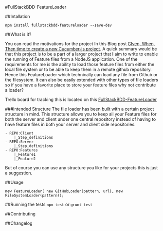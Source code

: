 #FullStackBDD-FeatureLoader

##Intallation

```
npm install fullstackbdd-featureloader --save-dev
```

##What is it?

You can read the motivations for the project In this Blog post [GIven, When, Then time to create a new Cucumber-js project](http://blog.dropshape.com/given-when-then-time-to-create-a-new-cucumber-js-project/). A quick summary would be that this project is to be a part of a larger project that I aim to write to enable the running of Feature files from a NodeJS application. One of the requirements for me is the ability to load those feature files from either the local file system or to be able to keep them in a remote github repository. Hence this FeatureLoader which technically can load any file from Github or the filesystem. It can also be easily extended with other types of file loaders so if you have a favorite place to store your feature files why not contribute a loader?

Trello board for tracking this is located on this [FullStackBDD-FeatureLoader](https://trello.com/b/WThTEnVT/fullstack-cucumber)

###Intended Structure
The file loader has been built with a certain project structure in mind. This structure allows you to keep all your Feature files for both the server and client under one central repository instead of having to have feature files in both your server and client side repositories.

```
- REPO:Client
    |_Step_definitions
- REPO:Server
    |_Step_definitions
- REPO:Features
    |_Feature1
    |_Feature2
```

But of course you can use any structure you like for your projects this is just a suggestion.

##Usage

```
new FeatureLoader( new GitHubLoader(pattern, url), new FileSystemLoader(pattern));
```

##Running the tests
```npm test``` or ```grunt test```

##Contributing

##Changelog